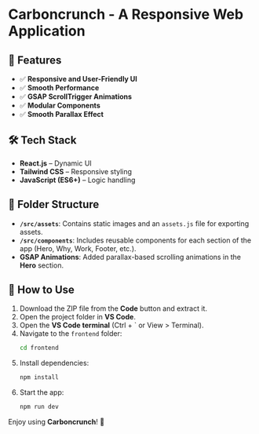 # Carboncrunch - A Responsive Web Application

## 🔧 Features
- ✅ **Responsive and User-Friendly UI**  
- ✅ **Smooth Performance**  
- ✅ **GSAP ScrollTrigger Animations**  
- ✅ **Modular Components** 
- ✅ **Smooth Parallax Effect**

## 🛠 Tech Stack
- **React.js** – Dynamic UI
- **Tailwind CSS** – Responsive styling
- **JavaScript (ES6+)** – Logic handling

## 📁 Folder Structure
- **`/src/assets`**: Contains static images and an `assets.js` file for exporting assets.
- **`/src/components`**: Includes reusable components for each section of the app (Hero, Why, Work, Footer, etc.).
- **GSAP Animations**: Added parallax-based scrolling animations in the **Hero** section.

## 📌 How to Use
1. Download the ZIP file from the **Code** button and extract it.
2. Open the project folder in **VS Code**.
3. Open the **VS Code terminal** (Ctrl + ` or View > Terminal).
4. Navigate to the `frontend` folder:  
   ```bash
   cd frontend
   ```
5. Install dependencies:  
   ```bash
   npm install
   ```
6. Start the app:  
   ```bash
   npm run dev
   ```

Enjoy using **Carboncrunch**! 🚀
